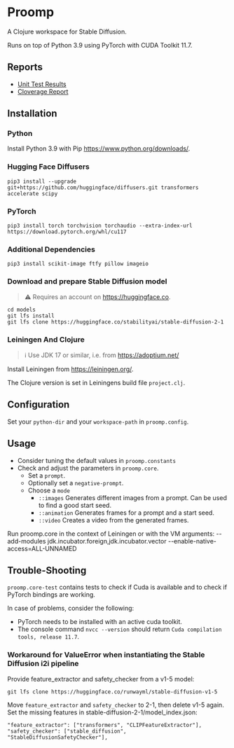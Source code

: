 # Proomp
A Clojure workspace for Stable Diffusion.

Runs on top of Python 3.9 using PyTorch with CUDA Toolkit 11.7.

## Reports
* [Unit Test Results](https://tok.github.io/proomp/test-report)
* [Cloverage Report](https://tok.github.io/proomp/cloverage)

## Installation
### Python
Install Python 3.9 with Pip https://www.python.org/downloads/.

### Hugging Face Diffusers
    pip3 install --upgrade git+https://github.com/huggingface/diffusers.git transformers accelerate scipy

### PyTorch
    pip3 install torch torchvision torchaudio --extra-index-url https://download.pytorch.org/whl/cu117

### Additional Dependencies

    pip3 install scikit-image ftfy pillow imageio

### Download and prepare Stable Diffusion model
> &#x26a0;&#xfe0f; Requires an account on https://huggingface.co.

    cd models
    git lfs install
    git lfs clone https://huggingface.co/stabilityai/stable-diffusion-2-1

### Leiningen And Clojure
> &#x2139;  Use JDK 17 or similar, i.e. from https://adoptium.net/

Install Leiningen from https://leiningen.org/.

The Clojure version is set in Leiningens build file `project.clj`.

## Configuration
Set your `python-dir` and your `workspace-path` in `proomp.config`.

## Usage
* Consider tuning the default values in `proomp.constants`
* Check and adjust the parameters in `proomp.core`.
  * Set a `prompt`.
  * Optionally set a `negative-prompt`.
  * Choose a `mode`
    * `::images` Generates different images from a prompt. Can be used to find a good start seed.
    * `::animation` Generates frames for a prompt and a start seed.
    * `::video` Creates a video from the generated frames.

Run proomp.core in the context of Leiningen or with the VM arguments:
    --add-modules jdk.incubator.foreign,jdk.incubator.vector
    --enable-native-access=ALL-UNNAMED

## Trouble-Shooting
`proomp.core-test` contains tests to check if Cuda is available
and to check if PyTorch bindings are working.

In case of problems, consider the following:
- PyTorch needs to be installed with an active cuda toolkit.
- The console command `nvcc --version` should return `Cuda compilation tools, release 11.7`.


### Workaround for ValueError when instantiating the Stable Diffusion i2i pipeline

Provide feature_extractor and safety_checker from a v1-5 model:

    git lfs clone https://huggingface.co/runwayml/stable-diffusion-v1-5

Move `feature_extractor` and `safety_checker` to 2-1, then delete v1-5 again.
Set the missing features in stable-diffusion-2-1/model_index.json:

    "feature_extractor": ["transformers", "CLIPFeatureExtractor"],
    "safety_checker": ["stable_diffusion", "StableDiffusionSafetyChecker"],
